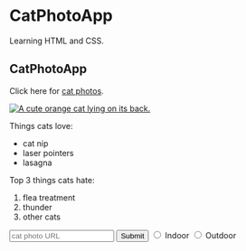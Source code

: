 # CatPhotoApp
Learning HTML and CSS. 


<link href="https://fonts.googleapis.com/css?family=Lobster" rel="stylesheet" type="text/css">

<h2 class="red-text">CatPhotoApp</h2>

<p>Click here for <a href="#">cat photos</a>.</p>

<a href="#"><img class="smaller-image thick-green-border" alt="A cute orange cat lying on its back. " src="https://bit.ly/fcc-relaxing-cat"></a>

<p>Things cats love:</p>
<ul>
  <li>cat nip</li>
  <li>laser pointers</li>
  <li>lasagna</li>
</ul>
<p>Top 3 things cats hate:</p>
<ol>
  <li>flea treatment</li>
  <li>thunder</li>
  <li>other cats</li>
</ol>

  <input type="text" placeholder="cat photo URL" required>
  <button type="submit">Submit</button>
  <label>
    <input type="radio" name="indoor-outdoor"> Indoor
  </label>
  <label>
    <input type="radio" name="indoor-outdoor"> Outdoor
  </label>


